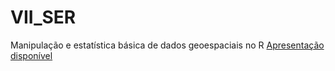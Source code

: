 # VII_SER
Manipulação e estatística básica de dados geoespaciais no R
[Apresentação disponível](https://tai-rocha.github.io/TR_Geo_VIISER.github.io/)
